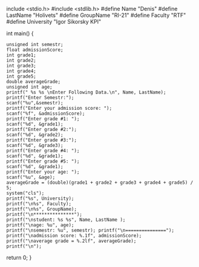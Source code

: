 include <stdio.h>
#include <stdlib.h>
#define Name "Denis"
#define LastName "Holivets"
#define GroupName "RI-21"
#define Faculty "RTF"
#define University "Igor Sikorsky KPI"



int main()
{

    unsigned int semestr;
    float admissionScore;
    int grade1;
    int grade2;
    int grade3;
    int grade4;
    int grade5;
    double averageGrade;
    unsigned int age;
    printf(" %s %s \nEnter Following Data.\n", Name, LastName);
    printf("Enter Semestr:");
    scanf("%u",&semestr);
    printf("Enter your admission score: ");
    scanf("%f", &admissionScore);
    printf("Enter grade #1: ");
    scanf("%d", &grade1);
    printf("Enter grade #2:");
    scanf("%d", &grade2);
    printf("Enter grade #3:");
    scanf("%d", &grade3);
    printf("Enter grade #4: ");
    scanf("%d", &grade1);
    printf("Enter grade #5: ");
    scanf("%d", &grade1);
    printf("Enter your age: ");
    scanf("%u", &age);
    averageGrade = (double)(grade1 + grade2 + grade3 + grade4 + grade5) / 5;
    system("cls");
    printf("%s", University);
    printf("\n%s", Faculty);
    printf("\n%s", GroupName);
    printf("\n***************");
    printf("\nstudent: %s %s", Name, LastName );
    printf("\nage: %u", age);
    printf("\nsemestr: %u", semestr); printf("\n===============");
    printf("\nadmission score: %.1f", admissionScore);
    printf("\naverage grade = %.2lf", averageGrade);
    printf("\n");
  return 0;
}
